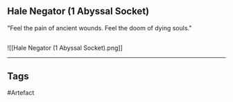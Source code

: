 ## Hale Negator (1 Abyssal Socket)
"Feel the pain of ancient wounds.
Feel the doom of dying souls."
## 
![[Hale Negator (1 Abyssal Socket).png]]

---
## Tags
#Artefact